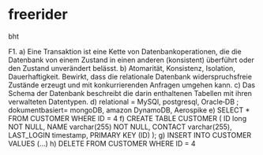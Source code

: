 # freerider
bht

F1. 
  a) Eine Transaktion ist eine Kette von Datenbankoperationen, die die Datenbank von einem Zustand in einen anderen (konsistent) überführt oder den Zustand              unverändert belässt.
  b) Atomarität, Konsistenz, Isolation, Dauerhaftigkeit. Bewirkt, dass die relationale Datenbank widerspruchsfreie Zustände erzeugt und mit konkurrierenden Anfragen      umgehen kann.
  c) Das Schema der Datenbank beschreibt die darin enthaltenen Tabellen mit ihren verwalteten Datentypen.
  d) relational = MySQl, postgresql, Oracle‐DB ; dokumentbasiert= mongoDB, amazon DynamoDB, Aerospike
  e) SELECT * FROM CUSTOMER WHERE ID = 4
  f) CREATE TABLE CUSTOMER (
      ID long NOT NULL,
      NAME varchar(255) NOT NULL,
      CONTACT varchar(255),
      LAST_LOGIN timestamp,
      PRIMARY KEY (ID)
      );
  g) INSERT INTO CUSTOMER VALUES (...)
  h) DELETE FROM CUSTOMER WHERE ID = 4
  
